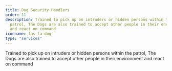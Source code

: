 ```yaml
---
title: Dog Security Handlers
order: 11
description: Trained to pick up on intruders or hidden persons within the
  patrol, The Dogs are also trained to accept other people in their environment
  and react on command
iconname: fas fa-dog
type: "services"
---
```

Trained to pick up on intruders or hidden persons within the patrol, The Dogs are also trained to accept other people in their environment and react on command